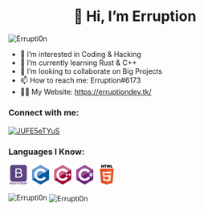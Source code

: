 <h1 align="center">👋 Hi, I’m Erruption</h1>

<p align="left"> <img src="https://komarev.com/ghpvc/?username=Errupti0n&label=Profile%20views&color=9d0eb6&style=flat" alt="Errupti0n" /> </p>

- 👀 I’m interested in Coding & Hacking
- 🌱 I’m currently learning Rust & C++
- 💞️ I’m looking to collaborate on Big Projects
- 📫 How to reach me: Erruption#6173
- 👨‍💻 My Website: https://erruptiondev.tk/

<h3 align="left">Connect with me:</h3>
<p align="left">
<a href="https://discord.gg/JUFE5eTYuS" target="blank"><img align="center" src="https://raw.githubusercontent.com/rahuldkjain/github-profile-readme-generator/master/src/images/icons/Social/discord.svg" alt="JUFE5eTYuS" height="30" width="40" /></a>
</p>

<h3 align="left">Languages I Know:</h3>
<p align="left"> <img src="https://raw.githubusercontent.com/devicons/devicon/master/icons/bootstrap/bootstrap-plain-wordmark.svg" alt="bootstrap" width="40" height="40" style="max-width: 100%;"> <img src="https://raw.githubusercontent.com/devicons/devicon/master/icons/c/c-original.svg" alt="c" width="40" height="40" style="max-width: 100%;"> <img src="https://raw.githubusercontent.com/devicons/devicon/master/icons/cplusplus/cplusplus-original.svg" alt="cplusplus" width="40" height="40" style="max-width: 100%;"> <img src="https://raw.githubusercontent.com/devicons/devicon/master/icons/csharp/csharp-original.svg" alt="csharp" width="40" height="40" style="max-width: 100%;"> <img src="https://raw.githubusercontent.com/devicons/devicon/master/icons/html5/html5-original-wordmark.svg" alt="html5" width="40" height="40" style="max-width: 100%;"> </p>


<p><img align="left" src="https://github-readme-stats.vercel.app/api/top-langs?username=Errupti0n&show_icons=true&theme=dracula&locale=en&layout=compact" alt="Errupti0n" /></p>

<p>&nbsp;<img align="center" src="https://github-readme-stats.vercel.app/api?username=Errupti0n&show_icons=true&theme=dracula&locale=en" alt="Errupti0n" /></p>


<!---
Errupti0n/Errupti0n is a ✨ special ✨ repository because its `README.md` (this file) appears on your GitHub profile.
You can click the Preview link to take a look at your changes.
--->
